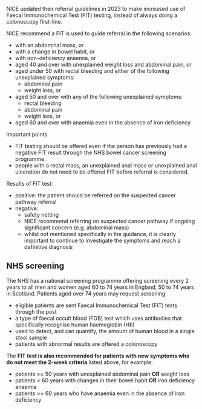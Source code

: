 NICE updated their referral guidelines in 2023 to make increased use of Faecal Immunochemical Test (FIT) testing, instead of always doing a colonoscopy first\-line.  
  
NICE recommend a FIT is used to guide referral in the following scenarios:  
* with an abdominal mass, or
* with a change in bowel habit, or
* with iron\-deficiency anaemia, or
* aged 40 and over with unexplained weight loss and abdominal pain, or
* aged under 50 with rectal bleeding and either of the following unexplained symptoms:
	+ abdominal pain
	+ weight loss, or
* aged 50 and over with any of the following unexplained symptoms:
	+ rectal bleeding
	+ abdominal pain
	+ weight loss, or
* aged 60 and over with anaemia even in the absence of iron deficiency

  
Important points  
* FIT testing should be offered even if the person has previously had a negative FIT result through the NHS bowel cancer screening programme.
* people with a rectal mass, an unexplained anal mass or unexplained anal ulceration do not need to be offered FIT before referral is considered.

  
Results of FIT test:  
* positive: the patient should be referred on the suspected cancer pathway referral
* negative:
	+ safety netting
	+ NICE recommend referring on suspected cancer pathway if ongoing significant concern (e.g. abdominal mass)
	+ whilst not mentioned specifically in the guidance, it is clearly important to continue to investigate the symptoms and reach a definitive diagnosis

  
NHS screening
-------------

  
The NHS has a national screening programme offering screening every 2 years to all men and women aged 60 to 74 years in England, 50 to 74 years in Scotland. Patients aged over 74 years may request screening  
* eligible patients are sent Faecal Immunochemical Test (FIT) tests through the post
* a type of faecal occult blood (FOB) test which uses antibodies that specifically recognise human haemoglobin (Hb)
* used to detect, and can quantify, the amount of human blood in a single stool sample
* patients with abnormal results are offered a colonoscopy

  
The **FIT test is also recommended for patients with new symptoms who do not meet the 2\-week criteria** listed above, for example:  
* patients \>\= 50 years with unexplained abdominal pain **OR** weight loss
* patients \< 60 years with changes in their bowel habit **OR** iron deficiency anaemia
* patients \>\= 60 years who have anaemia even in the absence of iron deficiency
